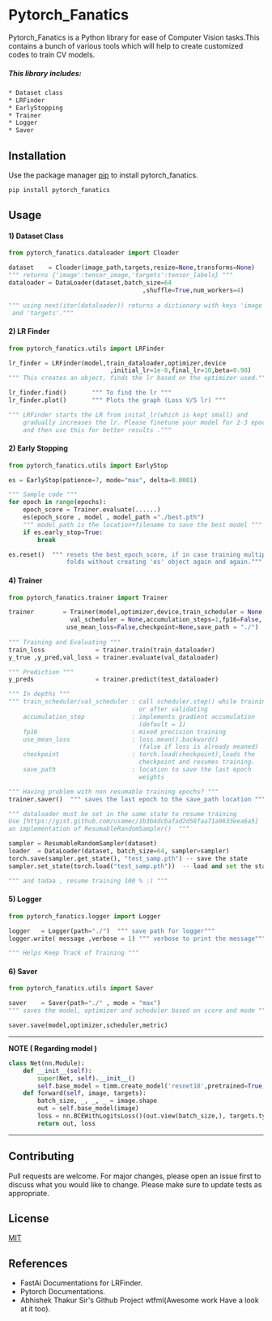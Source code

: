 # Pytorch_Fanatics

Pytorch_Fanatics is a Python library for ease of Computer Vision tasks.This contains a bunch of various tools which will help to create customized codes to train CV models.

##### This library includes:
```bash
* Dataset class
* LRFinder
* EarlyStopping
* Trainer
* Logger
* Saver
```
## Installation

Use the package manager [pip](https://pip.pypa.io/en/stable/) to install pytorch_fanatics.

```bash
pip install pytorch_fanatics
```

## Usage
#### 1) Dataset Class
```python
from pytorch_fanatics.dataloader import Cloader

dataset    = Cloader(image_path,targets,resize=None,transforms=None)
""" returns {'image':tensor_image,'targets':tensor_labels} """
dataloader = DataLoader(dataset,batch_size=64
                                     ,shuffle=True,num_workers=4)
                                     
""" using next(iter(dataloader)) returns a dictionary with keys 'image'
 and 'targets'."""
```

#### 2) LR Finder
```python
from pytorch_fanatics.utils import LRFinder

lr_finder = LRFinder(model,train_dataloader,optimizer,device
                            ,initial_lr=1e-8,final_lr=10,beta=0.98) 
""" This creates an object, finds the lr based on the optimizer used."""

lr_finder.find()       """ To find the lr """
lr_finder.plot()       """ Plots the graph (Loss V/S lr) """

""" LRFinder starts the LR from inital_lr(which is kept small) and 
    gradually increases the lr. Please finetune your model for 2-3 epochs 
    and then use this for better results .""" 
```

#### 2) Early Stopping
```python
from pytorch_fanatics.utils import EarlyStop

es = EarlyStop(patience=7, mode="max", delta=0.0001) 

""" Sample code """
for epoch in range(epochs):
    epoch_score = Trainer.evaluate(......)
    es(epoch_score , model , model_path ="./best.pth")
    """ model_path is the location+filename to save the best model """
    if es.early_stop=True:
	    break

es.reset()  """ resets the best_epoch_score, if in case training multiple
                folds without creating 'es' object again and again."""
```

#### 4) Trainer
```python
from pytorch_fanatics.trainer import Trainer

trainer        = Trainer(model,optimizer,device,train_scheduler = None,
                 val_scheduler = None,accumulation_steps=1,fp16=False,
                use_mean_loss=False,checkpoint=None,save_path = "./")
                
""" Training and Evaluating """
train_loss              = trainer.train(train_dataloader)
y_true ,y_pred,val_loss = trainer.evaluate(val_dataloader)

""" Prediction """
y_preds                 = trainer.predict(test_dataloader)  

""" In depths """
""" train_scheduler/val_scheduler : call scheduler.step() while training
                                    or after validating
    accumulation_step             : implements gradient accumulation 
                                    (default = 1)
    fp16                          : mixed precision training
    use_mean_loss                 : loss.mean().backward()
                                    (false if loss is already meaned)
    checkpoint                    : torch.load(checkpoint),loads the 
                                    checkpoint and resumes training.
    save_path                     : location to save the last epoch 
                                    weights                             """

""" Having problem with non resumable training epochs? """    
trainer.saver()  """ saves the last epoch to the save_path location """

""" dataloader must be set in the same state to resume training 
Use [https://gist.github.com/usamec/1b3b4dcbafad2d58faa71a9633eea6a5]
an implementation of ResumableRandomSampler()  """

sampler = ResumableRandomSampler(dataset)
loader  = DataLoader(dataset, batch_size=64, sampler=sampler)
torch.save(sampler.get_state(), "test_samp.pth") -- save the state
sampler.set_state(torch.load("test_samp.pth"))  -- load and set the state

""" and tadaa , resume training 100 % :) """
```

#### 5) Logger
```python
from pytorch_fanatics.logger import Logger

logger   = Logger(path="./")  """ save path for logger"""
logger.write( message ,verbose = 1) """ verbose to print the message"""

""" Helps Keep Track of Training """
```

#### 6) Saver
```python
from pytorch_fanatics.utils import Saver

saver    = Saver(path="./" , mode = "max")
""" saves the model, optimizer and scheduler based on score and mode """

saver.save(model,optimizer,scheduler,metric)
```

---
**NOTE ( Regarding model )**

```python
class Net(nn.Module):
    def __init__(self):
        super(Net, self).__init__()
        self.base_model = timm.create_model('resnet18',pretrained=True,num_classes=1)
    def forward(self, image, targets):
        batch_size, _, _, _ = image.shape
        out = self.base_model(image)
        loss = nn.BCEWithLogitsLoss()(out.view(batch_size,), targets.type_as(out))
        return out, loss
```
---

## Contributing
Pull requests are welcome. For major changes, please open an issue first to discuss what you would like to change.
Please make sure to update tests as appropriate.

## License
[MIT](https://github.com/MiHarsh/Pytorch_Fanatics/blob/main/LICENSE)

## References
* FastAi Documentations for LRFinder.
* Pytorch Documentations.
* Abhishek Thakur Sir's Github Project wtfml(Awesome work Have a look at it too).
